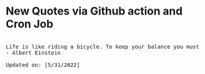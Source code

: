 # New Quotes via Github action and Cron Job

<pre>
<!-- #quote -->
Life is like riding a bicycle. To keep your balance you must keep moving.
- Albert Einstein

Updated on: [5/31/2022]
<!-- #quoteEnd -->
</pre>
